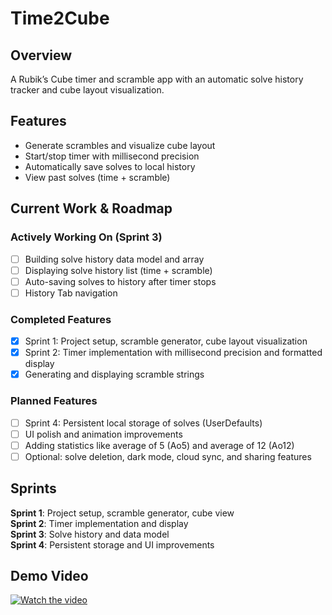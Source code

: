 # Time2Cube

## Overview

A Rubik’s Cube timer and scramble app with an automatic solve history tracker and cube layout visualization.

## Features

- Generate scrambles and visualize cube layout  
- Start/stop timer with millisecond precision  
- Automatically save solves to local history  
- View past solves (time + scramble)

## Current Work & Roadmap

### Actively Working On (Sprint 3)
- [ ] Building solve history data model and array
- [ ] Displaying solve history list (time + scramble)
- [ ] Auto-saving solves to history after timer stops
- [ ] History Tab navigation

### Completed Features
- [x] Sprint 1: Project setup, scramble generator, cube layout visualization
- [x] Sprint 2: Timer implementation with millisecond precision and formatted display
- [x] Generating and displaying scramble strings

### Planned Features
- [ ] Sprint 4: Persistent local storage of solves (UserDefaults)
- [ ] UI polish and animation improvements
- [ ] Adding statistics like average of 5 (Ao5) and average of 12 (Ao12)
- [ ] Optional: solve deletion, dark mode, cloud sync, and sharing features

## Sprints
**Sprint 1**: Project setup, scramble generator, cube view  
**Sprint 2**: Timer implementation and display  
**Sprint 3**: Solve history and data model  
**Sprint 4**: Persistent storage and UI improvements

## Demo Video
[![Watch the video](https://img.youtube.com/vi/m91bDgS85WI/hqdefault.jpg)](https://www.youtube.com/watch?v=m91bDgS85WI)
